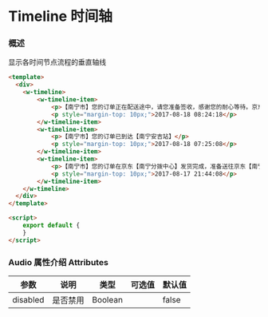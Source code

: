#  Timeline 时间轴

### 概述

显示各时间节点流程的垂直轴线

```html
<template>
  <div>
    <w-timeline>
        <w-timeline-item>
            <p>【南宁市】您的订单正在配送途中，请您准备签收，感谢您的耐心等待。京东扫码付，单单享立减。</p>
            <p style="margin-top: 10px;">2017-08-18 08:24:18</p>
        </w-timeline-item>
        <w-timeline-item>
            <p>【南宁市】您的订单已到达【南宁安吉站】</p>
            <p style="margin-top: 10px;">2017-08-18 07:25:08</p>
        </w-timeline-item>
        <w-timeline-item>
            <p>【南宁市】您的订单在京东【南宁分拨中心】发货完成，准备送往京东【南宁安吉站】</p>
            <p style="margin-top: 10px;">2017-08-17 21:44:08</p>
        </w-timeline-item>
    </w-timeline>
  </div>
</template>

<script>
    export default {
    }
</script>

```

###  Audio 属性介绍 Attributes

| 参数           | 说明            | 类型       | 可选值      |   默认值   |
|---------------|-----------------|-----------|------------|-----------|
| disabled      | 是否禁用         | Boolean   |            |  false    |